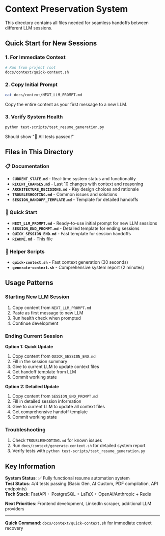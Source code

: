 # Context Preservation System

This directory contains all files needed for seamless handoffs between different LLM sessions.

## Quick Start for New Sessions

### 1. For Immediate Context
```bash
# Run from project root
docs/context/quick-context.sh
```

### 2. Copy Initial Prompt
```bash
cat docs/context/NEXT_LLM_PROMPT.md
```
Copy the entire content as your first message to a new LLM.

### 3. Verify System Health
```bash
python test-scripts/test_resume_generation.py
```
Should show "🎉 All tests passed!"

## Files in This Directory

### 📋 Documentation
- **`CURRENT_STATE.md`** - Real-time system status and functionality
- **`RECENT_CHANGES.md`** - Last 10 changes with context and reasoning  
- **`ARCHITECTURE_DECISIONS.md`** - Key design choices and rationale
- **`TROUBLESHOOTING.md`** - Common issues and solutions
- **`SESSION_HANDOFF_TEMPLATE.md`** - Template for detailed handoffs

### 🚀 Quick Start
- **`NEXT_LLM_PROMPT.md`** - Ready-to-use initial prompt for new LLM sessions
- **`SESSION_END_PROMPT.md`** - Detailed template for ending sessions
- **`QUICK_SESSION_END.md`** - Fast template for session handoffs
- **`README.md`** - This file

### 🔧 Helper Scripts  
- **`quick-context.sh`** - Fast context generation (30 seconds)
- **`generate-context.sh`** - Comprehensive system report (2 minutes)

## Usage Patterns

### Starting New LLM Session
1. Copy content from `NEXT_LLM_PROMPT.md` 
2. Paste as first message to new LLM
3. Run health check when prompted
4. Continue development

### Ending Current Session
**Option 1: Quick Update**
1. Copy content from `QUICK_SESSION_END.md`
2. Fill in the session summary
3. Give to current LLM to update context files
4. Get handoff template from LLM
5. Commit working state

**Option 2: Detailed Update**  
1. Copy content from `SESSION_END_PROMPT.md`
2. Fill in detailed session information
3. Give to current LLM to update all context files
4. Get comprehensive handoff template
5. Commit working state

### Troubleshooting
1. Check `TROUBLESHOOTING.md` for known issues
2. Run `docs/context/generate-context.sh` for detailed system report
3. Verify tests with `python test-scripts/test_resume_generation.py`

## Key Information

**System Status**: ✅ Fully functional resume automation system  
**Test Status**: 4/4 tests passing (Basic Gen, AI Custom, PDF compilation, API endpoints)  
**Tech Stack**: FastAPI + PostgreSQL + LaTeX + OpenAI/Anthropic + Redis  

**Next Priorities**: Frontend development, LinkedIn scraper, additional LLM providers

---

**Quick Command**: `docs/context/quick-context.sh` for immediate context recovery